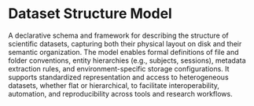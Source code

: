 # Dataset Structure Model

A declarative schema and framework for describing the structure of scientific datasets, capturing both their physical layout on disk and their semantic organization. The model enables formal definitions of file and folder conventions, entity hierarchies (e.g., subjects, sessions), metadata extraction rules, and environment-specific storage configurations. It supports standardized representation and access to heterogeneous datasets, whether flat or hierarchical, to facilitate interoperability, automation, and reproducibility across tools and research workflows.
